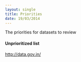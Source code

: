 ```yaml
---
layout: single
title: Priorities
date: 19/03/2014
---
```

The priorities for datasets to review

#### Unprioritized list
http://data.gov.in/
